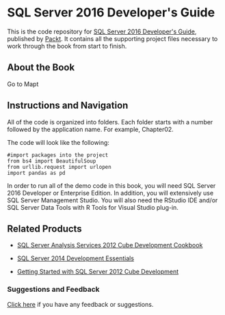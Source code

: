 # SQL Server 2016 Developer's Guide
This is the code repository for [SQL Server 2016 Developer's Guide](https://www.packtpub.com/big-data-and-business-intelligence/sql-server-2016-developer-guide?utm_source=github&utm_medium=repository&utm_campaign=9781786465344), published by [Packt](https://www.packtpub.com/?utm_source=github). It contains all the supporting project files necessary to work through the book from start to finish.
## About the Book
Go to Mapt
## Instructions and Navigation
All of the code is organized into folders. Each folder starts with a number followed by the application name. For example, Chapter02.



The code will look like the following:
```
#import packages into the project
from bs4 import BeautifulSoup
from urllib.request import urlopen
import pandas as pd
```

In order to run all of the demo code in this book, you will need SQL Server 2016 Developer
or Enterprise Edition. In addition, you will extensively use SQL Server Management Studio.
You will also need the RStudio IDE and/or SQL Server Data Tools with R Tools for Visual
Studio plug-in.

## Related Products
* [SQL Server Analysis Services 2012 Cube Development Cookbook](https://www.packtpub.com/big-data-and-business-intelligence/sql-server-analysis-services-2012-cube-development-cookbook?utm_source=github&utm_medium=repository&utm_campaign=9781849689809)

* [SQL Server 2014 Development Essentials](https://www.packtpub.com/networking-and-servers/sql-server-2014-development-essentials?utm_source=github&utm_medium=repository&utm_campaign=9781782172550)

* [Getting Started with SQL Server 2012 Cube Development](https://www.packtpub.com/big-data-and-business-intelligence/getting-started-sql-server-2012-cube-development?utm_source=github&utm_medium=repository&utm_campaign=9781849689502)

### Suggestions and Feedback
[Click here](https://docs.google.com/forms/d/e/1FAIpQLSe5qwunkGf6PUvzPirPDtuy1Du5Rlzew23UBp2S-P3wB-GcwQ/viewform) if you have any feedback or suggestions.
